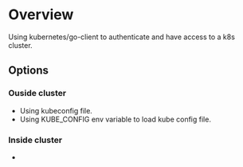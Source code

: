 # Overview

Using kubernetes/go-client to authenticate and have access to a k8s cluster.

## Options

### Ouside cluster

- Using kubeconfig file.
- Using KUBE_CONFIG env variable to load kube config file.

### Inside cluster

- 
